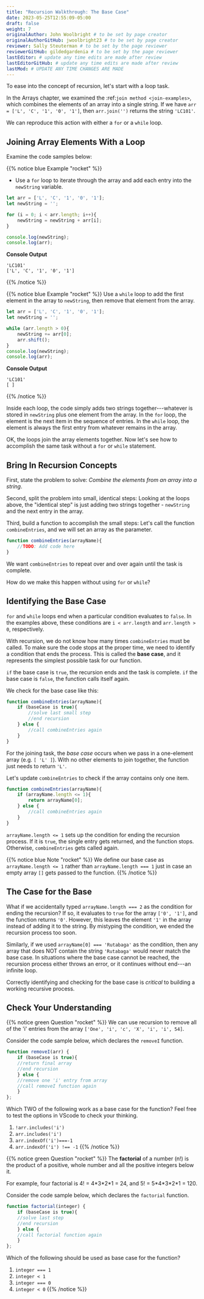 ```yaml
---
title: "Recursion Walkthrough: The Base Case"
date: 2023-05-25T12:55:09-05:00
draft: false
weight: 7
originalAuthor: John Woolbright # to be set by page creator
originalAuthorGitHub: jwoolbright23 # to be set by page creator
reviewer: Sally Steuterman # to be set by the page reviewer
reviewerGitHub: gildedgardenia # to be set by the page reviewer
lastEditor: # update any time edits are made after review
lastEditorGitHub: # update any time edits are made after review
lastMod: # UPDATE ANY TIME CHANGES ARE MADE
---
```


To ease into the concept of recursion, let's start with a loop task.

In the Arrays chapter, we examined  the :ref:`join method <join-examples>`,
which combines the elements of an array into a single string. If we have
`arr = ['L', 'C', '1', '0', '1']`, then `arr.join('')` returns the string
`'LC101'`.

We can reproduce this action with either a `for` or a `while` loop.

## Joining Array Elements With a Loop

Examine the code samples below:

{{% notice blue Example "rocket" %}}
- Use a `for` loop to iterate through the array and add each entry into the `newString` variable.

```javascript
let arr = ['L', 'C', '1', '0', '1'];
let newString = '';

for (i = 0; i < arr.length; i++){
    newString = newString + arr[i];
}

console.log(newString);
console.log(arr);
```

**Console Output**

```console
'LC101'
['L', 'C', '1', '0', '1']
```
{{% /notice %}}

{{% notice blue Example "rocket" %}}
Use a `while` loop to add the first element in the array to `newString`, then remove that element from the array.

```javascript
let arr = ['L', 'C', '1', '0', '1'];
let newString = '';

while (arr.length > 0){
    newString += arr[0];
    arr.shift();
}
console.log(newString);
console.log(arr);
```

**Console Output**

```console
'LC101'
[ ]
```
{{% /notice %}}

Inside each loop, the code simply adds two strings together---whatever is
stored in `newString` plus one element from the array. In the `for` loop,
the element is the next item in the sequence of entries.  In the `while`
loop, the element is always the first entry from whatever remains in the array.

OK, the loops join the array elements together. Now let's see how to
accomplish the same task without a `for` or `while` statement.

## Bring In Recursion Concepts

First, state the problem to solve: *Combine the elements from an array into a
string*.

Second, split the problem into small, identical steps: Looking at the loops
above, the "identical step" is just adding two strings together - `newString`
and the next entry in the array.

Third, build a function to accomplish the small steps: Let's call the function
`combineEntries`, and we will set an array as the parameter.

```javascript
function combineEntries(arrayName){
    //TODO: Add code here
}
```

We want `combineEntries` to repeat over and over again until the task is
complete.

How do we make this happen without using `for` or `while`?

## Identifying the Base Case

`for` and `while` loops end when a particular condition evaluates to `false`. In the examples above, these conditions are `i < arr.length` and `arr.length > 0`, respectively.

With recursion, we do not know how many times `combineEntries` must be
called. To make sure the code stops at the proper time, we need to identify a
condition that ends the process. This is called the **base case**, and it
represents the simplest possible task for our function.

`if` the base case is `true`, the recursion ends and the task is complete.
`if` the base case is `false`, the function calls itself again.

We check for the base case like this:

```javascript
function combineEntries(arrayName){
    if (baseCase is true){
        //solve last small step
        //end recursion
    } else {
        //call combineEntries again
    }
}
```

For the joining task, the *base case* occurs when we pass in a one-element array (e.g. `[ 'L' ]`). With no other elements to join together, the function
just needs to return `'L'`.

Let's update `combineEntries` to check if the array contains only one item.

```javascript
function combineEntries(arrayName){
    if (arrayName.length <= 1){
        return arrayName[0];
    } else {
        //call combineEntries again
    }
}
```

`arrayName.length <= 1` sets up the condition for ending the recursion process. If it is `true`, the single entry gets returned, and the function
stops. Otherwise, `combineEntries` gets called again.

{{% notice blue Note "rocket" %}}
We define our base case as `arrayName.length <= 1` rather than `arrayName.length === 1` just in case an empty array `[]` gets passed to the function.
{{% /notice %}}

## The Case for the Base

What if we accidentally typed `arrayName.length === 2` as the condition for
ending the recursion? If so, it evaluates to `true` for the array
`['0', '1']`, and the function returns `'0'`. However, this leaves the
element `'1'` in the array instead of adding it to the string. By mistyping
the condition, we ended the recursion process too soon.

Similarly, if we used `arrayName[0] === 'Rutabaga'` as the condition, then
any array that does NOT contain the string `'Rutabaga'` would never match the
base case. In situations where the base case cannot be reached, the recursion
process either throws an error, or it continues without end---an infinite loop.

Correctly identifying and checking for the base case is *critical* to building
a working recursive process.

## Check Your Understanding

{{% notice green Question "rocket" %}}
We can use recursion to remove all of the 'i' entries from the array
`['One', 'i', 'c', 'X', 'i', 'i', 54]`.

Consider the code sample below, which declares the `removeI` function.

```javascript
function removeI(arr) {
    if (baseCase is true){
    //return final array
    //end recursion
    } else {
    //remove one 'i' entry from array
    //call removeI function again
    }
};
```

Which TWO of the following work as a base case for the function? Feel free to
test the options in VScode to check your thinking.

1. `!arr.includes('i')`
1. `arr.includes('i')`
1. `arr.indexOf('i')===-1`
1. `arr.indexOf('i') !== -1`
{{% /notice %}}

{{% notice green Question "rocket" %}}
The **factorial** of a number (n!) is the product of a positive, whole number and
all the positive integers below it.

For example, four factorial is 4! = 4\*3\*2\*1 = 24, and 5! = 5\*4\*3\*2\*1 =
120.

Consider the code sample below, which declares the `factorial` function.

```javascript
function factorial(integer) {
    if (baseCase is true){
    //solve last step
    //end recursion
    } else {
    //call factorial function again
    }
};
```

Which of the following should be used as base case for the function?

1. `integer === 1`
1. `integer < 1`
1. `integer === 0`
1. `integer < 0`
{{% /notice %}}